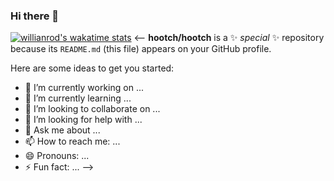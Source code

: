 ### Hi there 👋
[![willianrod's wakatime stats](https://github-readme-stats.vercel.app/api/wakatime?username=hootch&layout=compact)](https://github.com/anuraghazra/github-readme-stats)
<--
**hootch/hootch** is a ✨ _special_ ✨ repository because its `README.md` (this file) appears on your GitHub profile.

Here are some ideas to get you started:

- 🔭 I’m currently working on ...
- 🌱 I’m currently learning ...
- 👯 I’m looking to collaborate on ...
- 🤔 I’m looking for help with ...
- 💬 Ask me about ...
- 📫 How to reach me: ...
- 😄 Pronouns: ...
- ⚡ Fun fact: ...
-->
